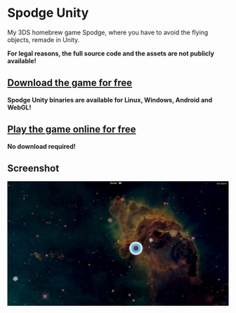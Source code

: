 # Spodge Unity
My 3DS homebrew game Spodge, where you have to avoid the flying objects, remade in Unity.

**For legal reasons, the full source code and the assets are not publicly available!**

## [Download the game for free](https://github.com/Techcrafter/Spodge-Unity/releases/latest)
**Spodge Unity binaries are available for Linux, Windows, Android and WebGL!**

## [Play the game online for free](https://techcrafter.github.io/Spodge-Unity)
**No download required!**

## Screenshot

![Screenshot 1](https://github.com/Techcrafter/Spodge-Unity/raw/main/docs/screenshot1.png)